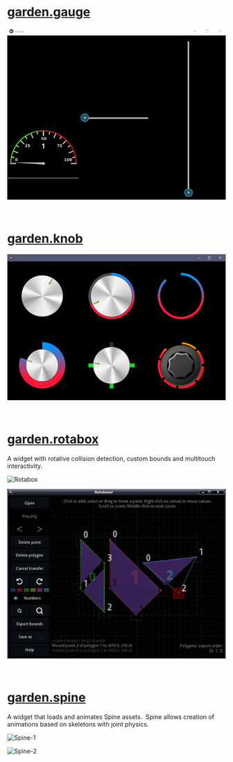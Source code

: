 # [garden.gauge](https://github.com/kivy-garden/garden.gauge)

![Gauge](https://github.com/enteleform-presentations/-2017-07-22-Kivy/blob/master/Pages/Kivy%20Garden/Gauge.gif?raw=true)

&nbsp;  

# [garden.knob](https://github.com/kivy-garden/garden.knob)

![Knob](https://github.com/enteleform-presentations/-2017-07-22-Kivy/blob/master/Pages/Kivy%20Garden/Knob.png?raw=true)

&nbsp;  

# [garden.rotabox](https://github.com/kivy-garden/garden.rotabox)

A widget with rotative collision detection, custom bounds and multitouch interactivity.

![Rotabox](https://github.com/enteleform-presentations/-2017-07-22-Kivy/blob/master/Pages/Kivy%20Garden/Rotabox.gif?raw=true)

![Rotabox Editor](https://github.com/enteleform-presentations/-2017-07-22-Kivy/blob/master/Pages/Kivy%20Garden/Rotabox%20Editor.png?raw=true)

&nbsp;  

# [garden.spine](https://github.com/kivy-garden/garden.spine)

A widget that loads and animates Spine assets.&nbsp; Spine allows creation of animations based on skeletons with joint physics.

![Spine-1](https://github.com/enteleform-presentations/-2017-07-22-Kivy/blob/master/Pages/Kivy%20Garden/Spine-1.gif?raw=true)

![Spine-2](https://github.com/enteleform-presentations/-2017-07-22-Kivy/blob/master/Pages/Kivy%20Garden/Spine-2.gif?raw=true)
